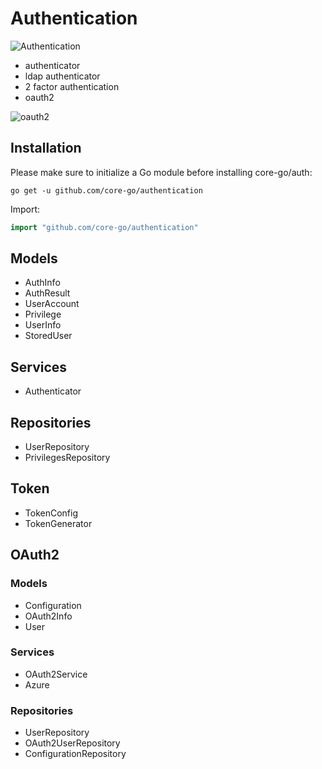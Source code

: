 # Authentication
![Authentication](https://cdn-images-1.medium.com/max/800/1*vR1JU008NUR4wKEgqwfuoA.png)
- authenticator
- ldap authenticator
- 2 factor authentication
- oauth2

![oauth2](https://cdn-images-1.medium.com/max/800/1*aSvPTTDaS-8lgOAdTMnc5A.png)

## Installation
Please make sure to initialize a Go module before installing core-go/auth:

```shell
go get -u github.com/core-go/authentication
```

Import:
```go
import "github.com/core-go/authentication"
```

## Models
- AuthInfo
- AuthResult
- UserAccount
- Privilege
- UserInfo
- StoredUser

## Services
- Authenticator

## Repositories
- UserRepository
- PrivilegesRepository

## Token
- TokenConfig
- TokenGenerator

## OAuth2
### Models
- Configuration
- OAuth2Info
- User

### Services
- OAuth2Service
- Azure

### Repositories
- UserRepository
- OAuth2UserRepository
- ConfigurationRepository
